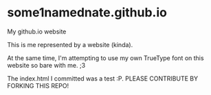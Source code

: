 # some1namednate.github.io
My github.io website

This is me represented by a website (kinda).

At the same time, I'm attempting to use my own TrueType font on this website so bare with me. ;3

The index.html I committed was a test :P. PLEASE CONTRIBUTE BY FORKING THIS REPO!
